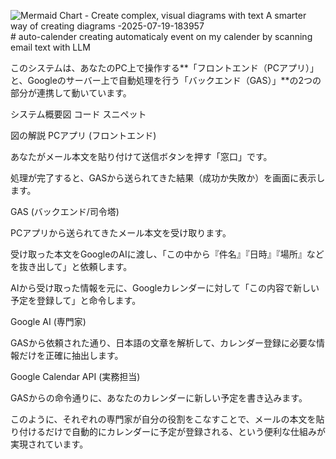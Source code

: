 ![Mermaid Chart - Create complex, visual diagrams with text  A smarter way of creating diagrams -2025-07-19-183957](https://github.com/user-attachments/assets/c117228f-ae82-4071-8d22-b007cbc70732)# auto-calender
creating automaticaly event on my calender by scanning email text with LLM

このシステムは、あなたのPC上で操作する**「フロントエンド（PCアプリ）」と、Googleのサーバー上で自動処理を行う「バックエンド（GAS）」**の2つの部分が連携して動いています。

システム概要図
コード スニペット

図の解説
PCアプリ (フロントエンド)

あなたがメール本文を貼り付けて送信ボタンを押す「窓口」です。

処理が完了すると、GASから送られてきた結果（成功か失敗か）を画面に表示します。

GAS (バックエンド/司令塔)

PCアプリから送られてきたメール本文を受け取ります。

受け取った本文をGoogleのAIに渡し、「この中から『件名』『日時』『場所』などを抜き出して」と依頼します。

AIから受け取った情報を元に、Googleカレンダーに対して「この内容で新しい予定を登録して」と命令します。

Google AI (専門家)

GASから依頼された通り、日本語の文章を解析して、カレンダー登録に必要な情報だけを正確に抽出します。

Google Calendar API (実務担当)

GASからの命令通りに、あなたのカレンダーに新しい予定を書き込みます。

このように、それぞれの専門家が自分の役割をこなすことで、メールの本文を貼り付けるだけで自動的にカレンダーに予定が登録される、という便利な仕組みが実現されています。

